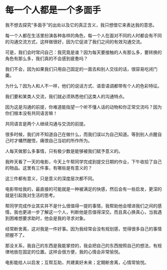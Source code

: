 # 每一个人都是一个多面手

我不想去探究“多面手”的出处以及它的真正含义，我只想借它来表达我的意思。

每一个人都在生活里扮演各种各样的角色，每一个人在面对不同的人时都会有不同的沟通交流方式，这样做很好，因为它促进了我们之间的有效沟通交流。

可是，我们会时常问自己：我究竟是谁？因为每天要接触的人有那么多，要转换的角色有那么多，我们真的不会感到疲惫吗？

我们不会，因为如果我们只用自己固定的一面去和别人交往的话，很容易吃闭门羹。

为什么？因为人和人不一样，他们的说话方式、语音语调都带有个人的色彩特征。

我们要和某类人交流，我们就必须熟悉他们这类人的沟通特点。

因为这是沟通的前提，你难道能指望一个听不懂人话的动物和你正常交流吗？因为你们根本没有共同语言嘛！

共同语言是两个人继续沟通与交流的前提。

很多时候，我们并不知道自己在做什么，而我们误以为自己知道。等到别人点醒自己时才幡然醒悟，痛恨自己当初的所作所为。

人每天做那么多事情，只有极少数是能够被我们赋予意义的。

我昨天看了一天的电影，今天上午帮同学完成到提交日期的作业，下午收拾了自己的物品。这里有三件事，有哪些是有意义的？

这三件都有意义，只是意义的深度层次都不同。

电影带给我的，最直接的可能就是一种被满足的快感，然后会有一些启发，更深的就是引起我对生活的思考。

帮同学完成作业其实并不是什么很值得一提的事情，我帮助他会增进我们之间的感情，我也更进一步了解这一个人，判断他是否值得深交。而且真心换真心，当我遇到困难想要求助时，他会是我的寻求对象。

经常断舍离，这对我是一件好事。因为我经常会没有规划感，觉得很多自己的事情把握不了。

那没关系，我自己的东西是我能掌控的，我会把自己的东西按照自己的想法，有规律地放在固定的位置。这样会很方便，我的心情会非常愉悦。

电影能给人以启发；互帮互助，共建美好未来；定期断舍离，心情常愉悦。
